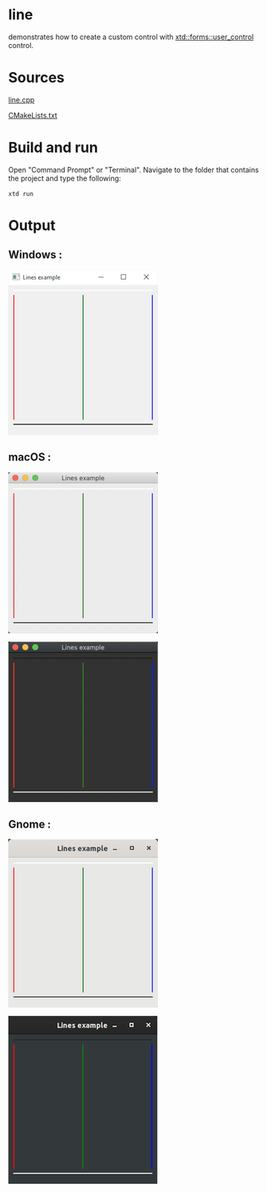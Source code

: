 # line

demonstrates how to create a custom control with [xtd::forms::user_control](../../../src/xtd_forms/include/xtd/forms/user_control.hpp) control.

# Sources

[line.cpp](line.cpp)

[CMakeLists.txt](CMakeLists.txt)

# Build and run

Open "Command Prompt" or "Terminal". Navigate to the folder that contains the project and type the following:

```shell
xtd run
```

# Output

## Windows :

![Screenshot](../../../docs/pictures/examples/line_w.png)

## macOS :

![Screenshot](../../../docs/pictures/examples/line_m.png)

![Screenshot](../../../docs/pictures/examples/line_md.png)

## Gnome :

![Screenshot](../../../docs/pictures/examples/line_g.png)

![Screenshot](../../../docs/pictures/examples/line_gd.png)
